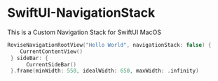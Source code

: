 # SwiftUI-NavigationStack
This is a Custom Navigation Stack for SwiftUI MacOS 

```swift 
ReviseNavigationRootView("Hello World", navigationStack: false) {
    CurrentContentView()
 } sideBar: {
      CurrentSideBar()
 }.frame(minWidth: 550, idealWidth: 650, maxWidth: .infinity)
```
